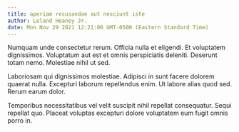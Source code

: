 ```yaml
---
title: aperiam recusandae aut nesciunt iste
author: Leland Heaney Jr.
date: Mon Nov 29 2021 12:21:00 GMT-0500 (Eastern Standard Time)
---
```

Numquam unde consectetur rerum. Officia nulla et eligendi. Et voluptatem dignissimos. Voluptatum aut est et omnis perspiciatis deleniti. Deserunt totam nemo. Molestiae nihil ut sed.

 Laboriosam qui dignissimos molestiae. Adipisci in sunt facere dolorem quaerat nulla. Excepturi laborum repellendus enim. Ut labore alias quod sed. Rerum earum dolor.

 Temporibus necessitatibus vel velit suscipit nihil repellat consequatur. Sequi repellat quo. Placeat voluptas excepturi dolore voluptatem eum fugit omnis porro in.
